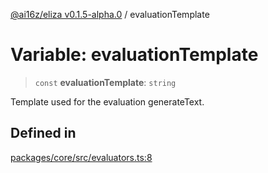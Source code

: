 [@ai16z/eliza v0.1.5-alpha.0](../index.md) / evaluationTemplate

# Variable: evaluationTemplate

> `const` **evaluationTemplate**: `string`

Template used for the evaluation generateText.

## Defined in

[packages/core/src/evaluators.ts:8](https://github.com/mufasasa/eliza/blob/main/packages/core/src/evaluators.ts#L8)
